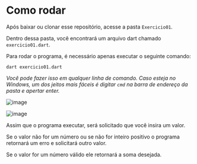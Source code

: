 # Como rodar
Após baixar ou clonar esse repositório, acesse a pasta `Exercicio01`.

Dentro dessa pasta, você encontrará um arquivo dart chamado `exercicio01.dart`.

Para rodar o programa, é necessário apenas executar o seguinte comando:
```
dart exercicio01.dart
```
_Você pode fazer isso em qualquer linha de comando. Caso esteja no Windows, um dos jeitos mais fáceis é digitar `cmd` na barra de endereço da pasta e apertar enter._

![image](https://user-images.githubusercontent.com/110635772/184507382-c3adb6f2-0c26-46cd-b4e0-0f80346cf112.png)

![image](https://user-images.githubusercontent.com/110635772/184507414-1e8a33a2-9dc6-48b0-b26d-5428308df9ba.png)


Assim que o programa executar, será solicitado que você insira um valor.

Se o valor não for um número ou se não for inteiro positivo o programa retornará um erro e solicitará outro valor.

Se o valor for um número válido ele retornará a soma desejada.
